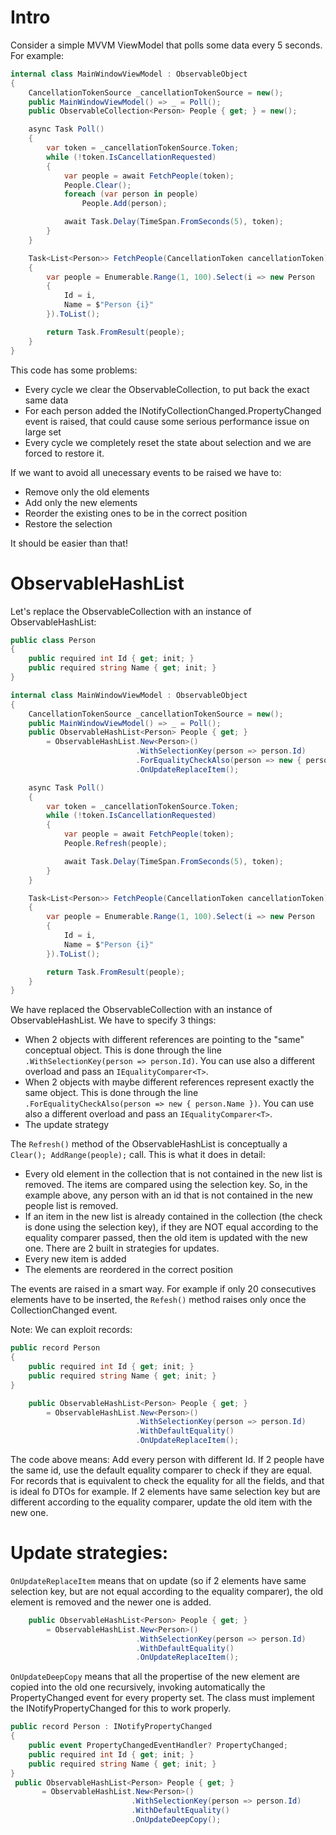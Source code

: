 # Intro

Consider a simple MVVM ViewModel that polls some data every 5 seconds. For example:
```csharp
internal class MainWindowViewModel : ObservableObject
{
    CancellationTokenSource _cancellationTokenSource = new();
    public MainWindowViewModel() => _ = Poll();
    public ObservableCollection<Person> People { get; } = new();

    async Task Poll()
    {
        var token = _cancellationTokenSource.Token;
        while (!token.IsCancellationRequested)
        {
            var people = await FetchPeople(token);
            People.Clear();
            foreach (var person in people)
                People.Add(person);

            await Task.Delay(TimeSpan.FromSeconds(5), token);
        }
    }

    Task<List<Person>> FetchPeople(CancellationToken cancellationToken)
    {
        var people = Enumerable.Range(1, 100).Select(i => new Person
        {
            Id = i,
            Name = $"Person {i}"
        }).ToList();

        return Task.FromResult(people);
    }
}
```

This code has some problems:
- Every cycle we clear the ObservableCollection, to put back the exact same data
- For each person added the INotifyCollectionChanged.PropertyChanged event is raised, that could cause some serious performance issue on large set
- Every cycle we completely reset the state about selection and we are forced to restore it.

If we want to avoid all unecessary events to be raised we have to: 
- Remove only the old elements
- Add only the new elements
- Reorder the existing ones to be in the correct position
- Restore the selection

It should be easier than that!

# ObservableHashList
Let's replace the ObservableCollection with an instance of ObservableHashList:

```csharp
public class Person
{
    public required int Id { get; init; }
    public required string Name { get; init; }
}

internal class MainWindowViewModel : ObservableObject
{
    CancellationTokenSource _cancellationTokenSource = new();
    public MainWindowViewModel() => _ = Poll();
    public ObservableHashList<Person> People { get; }
        = ObservableHashList.New<Person>()
                            .WithSelectionKey(person => person.Id)
                            .ForEqualityCheckAlso(person => new { person.Name })
                            .OnUpdateReplaceItem();

    async Task Poll()
    {
        var token = _cancellationTokenSource.Token;
        while (!token.IsCancellationRequested)
        {
            var people = await FetchPeople(token);
            People.Refresh(people);

            await Task.Delay(TimeSpan.FromSeconds(5), token);
        }
    }

    Task<List<Person>> FetchPeople(CancellationToken cancellationToken)
    {
        var people = Enumerable.Range(1, 100).Select(i => new Person
        {
            Id = i,
            Name = $"Person {i}"
        }).ToList();

        return Task.FromResult(people);
    }
}
```

We have replaced the ObservableCollection with an instance of ObservableHashList. We have to specify 3 things:
- When 2 objects with different references are pointing to the "same" conceptual object. This is done through the line 
`.WithSelectionKey(person => person.Id)`. You can use also a different overload and pass an `IEqualityComparer<T>`.
- When 2 objects with maybe different references represent exactly the same object. This is done through the line 
`.ForEqualityCheckAlso(person => new { person.Name })`. You can use also a different overload and pass an `IEqualityComparer<T>`.
- The update strategy

The `Refresh()` method of the ObservableHashList is conceptually a `Clear(); AddRange(people);` call. This is what it does in detail:
- Every old element in the collection that is not contained in the new list is removed. The items are compared using the selection key. So, in the example above, any person with an id that is not contained in the new people list is removed.
- If an item in the new list is already contained in the collection (the check is done using the selection key), if they are NOT equal according to the equality comparer passed, then the old item is updated with the new one. There are 2 built in strategies for updates.
- Every new item is added
- The elements are reordered in the correct position

The events are raised in a smart way. For example if only 20 consecutives elements have to be inserted, the `Refesh()` method raises only once the CollectionChanged event.

Note: We can exploit records:
```csharp
public record Person
{
    public required int Id { get; init; }
    public required string Name { get; init; }
}

    public ObservableHashList<Person> People { get; }
        = ObservableHashList.New<Person>()
                            .WithSelectionKey(person => person.Id)
                            .WithDefaultEquality()
                            .OnUpdateReplaceItem();
```

The code above means: Add every person with different Id. If 2 people have the same id, use the default equality comparer to check if they are equal. For records that is equivalent to check the equality for all the fields, and that is ideal fo DTOs for example. If 2 elements have same selection key but are different according to the equality comparer, update the old item with the new one.

# Update strategies:

`OnUpdateReplaceItem` means that on update (so if 2 elements have same selection key, but are not equal according to the equality comparer), the old element is removed and the newer one is added.

```csharp
    public ObservableHashList<Person> People { get; }
        = ObservableHashList.New<Person>()
                            .WithSelectionKey(person => person.Id)
                            .WithDefaultEquality()
                            .OnUpdateReplaceItem();
```
`OnUpdateDeepCopy` means that all the propertise of the new element are copied into the old one recursively, invoking automatically the PropertyChanged event for every property set. The class must implement the INotifyPropertyChanged for this to work properly.

```csharp
public record Person : INotifyPropertyChanged
{
    public event PropertyChangedEventHandler? PropertyChanged;
    public required int Id { get; init; }
    public required string Name { get; init; }
}
 public ObservableHashList<Person> People { get; }
       = ObservableHashList.New<Person>()
                           .WithSelectionKey(person => person.Id)
                           .WithDefaultEquality()
                           .OnUpdateDeepCopy();
```
